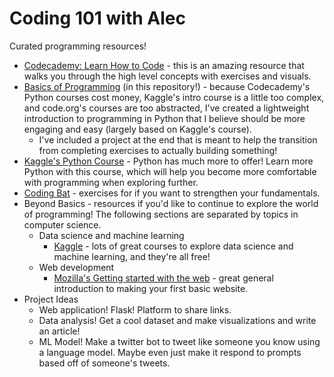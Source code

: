 # Coding 101 with Alec

Curated programming resources!

- [Codecademy: Learn How to Code](https://www.codecademy.com/learn/learn-how-to-code) - this is an amazing resource that walks you through the high level concepts with exercises and visuals.
- [Basics of Programming](https://github.com/alecchendev/cs-101-by-alec/tree/main/basics) (in this repository!) - because Codecademy's Python courses cost money, Kaggle's intro course is a little too complex, and code.org's courses are too abstracted, I've created a lightweight introduction to programming in Python that I believe should be more engaging and easy (largely based on Kaggle's course).
    - I've included a project at the end that is meant to help the transition from completing exercises to actually building something!
- [Kaggle's Python Course](https://www.kaggle.com/learn/python) - Python has much more to offer! Learn more Python with this course, which will help you become more comfortable with programming when exploring further.
- [Coding Bat](https://codingbat.com/python) - exercises for if you want to strengthen your fundamentals.
- Beyond Basics - resources if you'd like to continue to explore the world of programming!
    The following sections are separated by topics in computer science.
    - Data science and machine learning
        - [Kaggle](https://www.kaggle.com/learn) - lots of great courses to explore data science and machine learning, and they're all free!
    - Web development
        - [Mozilla's Getting started with the web](https://developer.mozilla.org/en-US/docs/Learn/Getting_started_with_the_web) - great general introduction to making your first basic website.
- Project Ideas
    - Web application! Flask! Platform to share links.
    - Data analysis! Get a cool dataset and make visualizations and write an article!
    - ML Model! Make a twitter bot to tweet like someone you know using a language model. Maybe even just make it respond to prompts based off of someone's tweets.
